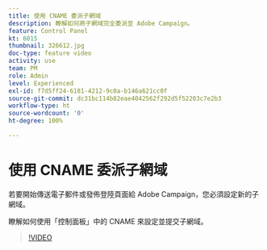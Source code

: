 ```yaml
---
title: 使用 CNAME 委派子網域
description: 瞭解如何將子網域完全委派至 Adobe Campaign。
feature: Control Panel
kt: 6015
thumbnail: 326612.jpg
doc-type: feature video
activity: use
team: PM
role: Admin
level: Experienced
exl-id: f7d5ff24-6181-4212-9c0a-b146a621cc0f
source-git-commit: dc31bc114b82eae4042562f292d5f52203c7e2b3
workflow-type: ht
source-wordcount: '0'
ht-degree: 100%

---
```


# 使用 CNAME 委派子網域

若要開始傳送電子郵件或發佈登陸頁面給 Adobe Campaign，您必須設定新的子網域。

瞭解如何使用「控制面板」中的 CNAME 來設定並提交子網域。

>[!VIDEO](https://video.tv.adobe.com/v/326612?quality=12)
